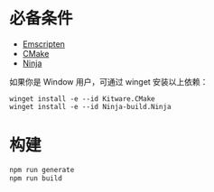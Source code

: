 # 必备条件

- [Emscripten](https://emscripten.org/docs/getting_started/downloads.html)
- [CMake](https://cmake.org/download/)
- [Ninja](https://ninja-build.org/)

如果你是 Window 用户，可通过 winget 安装以上依赖：
```pwsh
winget install -e --id Kitware.CMake
winget install -e --id Ninja-build.Ninja
```

# 构建

```bash
npm run generate
npm run build
```